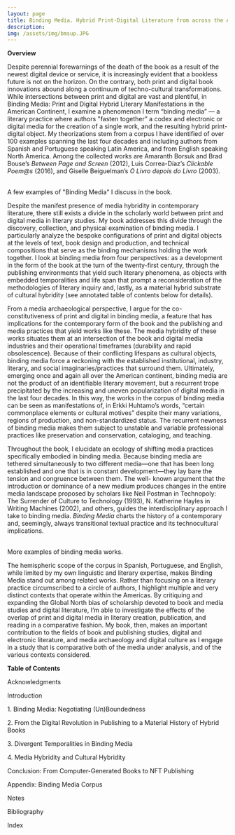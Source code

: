 ```yaml
---
layout: page
title: Binding Media. Hybrid Print-Digital Literature from across the Americas
description: 
img: /assets/img/bmsup.JPG
---
```

**Overview**

Despite perennial forewarnings of the death of the book as a result of the newest digital device or service, it is increasingly evident that a bookless future is not on the horizon. On the contrary, both print and digital book innovations abound along a continuum of techno-cultural transformations. While intersections between print and digital are vast and plentiful, in Binding Media: Print and Digital Hybrid Literary Manifestations in the American Continent, I examine a phenomenon I term “binding media” — a literary practice where authors "fasten together” a codex and electronic or digital media for the creation of a single work, and the resulting hybrid print-digital object. My theorizations stem from a corpus I have identified of over 100 examples spanning the last four decades and including authors from Spanish and Portuguese speaking Latin America, and from English speaking North America. Among the collected works are Amaranth Borsuk and Brad Bouse’s _Between Page and Screen_ (2012), Luis Correa-Díaz’s _Clickable Poem@s_ (2016), and Giselle Beiguelman’s _O Livro depois do Livro_ (2003).

<div class="img_row">
    <img class="col one left" src="{{ site.baseurl }}/assets/img/pinsky1.JPG" alt="" title="Pinsky's Mindwheel"/>
    <img class="col one left" src="{{ site.baseurl }}/assets/img/decampos.JPG" alt="" title="Nao Poesia"/>
    <img class="col one left" src="{{ site.baseurl }}/assets/img/bravo1.JPG" alt="" title="Árbol veloZ"/>
</div>
<div class="col three caption">
    A few examples of "Binding Media" I discuss in the book.
</div>

Despite the manifest presence of media hybridity in contemporary literature, there still exists a divide in the scholarly world between print and digital media in literary studies. My book addresses this divide through the discovery, collection, and physical examination of binding media. I particularly analyze the bespoke configurations of print and digital objects at the levels of text, book design and production, and technical compositions that serve as the binding mechanisms holding the work together. I look at binding media from four perspectives: as a development in the form of the book at the turn of the twenty-first century, through the publishing environments that yield such literary phenomena, as objects with embedded temporalities and life span that prompt a reconsideration of the methodologies of literary inquiry and, lastly, as a material hybrid substrate of cultural hybridity (see annotated table of contents below for details). 

From a media archaeological perspective, I argue for the co-constitutiveness of print and digital in binding media, a feature that has implications for the contemporary form of the book and the publishing and media practices that yield works like these. The media hybridity of these works situates them at an intersection of the book and digital media industries and their operational timeframes (durability and rapid obsolescence). Because of their conflicting lifespans as cultural objects, binding media force a reckoning with the established institutional, industry, literary, and social imaginaries/practices that surround them. Ultimately, emerging once and again all over the American continent, binding media are not the product of an identifiable literary movement, but a recurrent trope precipitated by the increasing and uneven popularization of digital media in the last four decades. In this way, the works in the corpus of binding media can be seen as manifestations of, in Erkki Huhtamo’s words, “certain commonplace elements or cultural motives” despite their many variations, regions of production, and non-standardized status. The recurrent newness of binding media makes them subject to unstable and variable professional practices like preservation and conservation, cataloging, and teaching.

Throughout the book, I elucidate an ecology of shifting media practices specifically embodied in binding media. Because binding media are tethered simultaneously to two different media—one that has been long established and one that is in constant development—they lay bare the tension and congruence between them. The well- known argument that the introduction or dominance of a new medium produces changes in the entire media landscape proposed by scholars like Neil Postman in Technopoly: The Surrender of Culture to Technology (1993), N. Katherine Hayles in Writing Machines (2002), and others, guides the interdisciplinary approach I take to binding media. _Binding Media_ charts the history of a contemporary and, seemingly, always transitional textual practice and its technocultural implications.

<div class="img_row">
    <img class="col one left" src="{{ site.baseurl }}/assets/img/counterpath2.JPG" alt="" title="Using Electricity examples"/>
    <img class="col one left" src="{{ site.baseurl }}/assets/img/bindingmedia1.JPG" alt="" title="other examples"/>
</div>
<div class="col three caption">
    More examples of binding media works.
</div>

The hemispheric scope of the corpus in Spanish, Portuguese, and English, while limited by my own linguistic and literary expertise, makes Binding Media stand out among related works. Rather than focusing on a literary practice circumscribed to a circle of authors, I highlight multiple and very distinct contexts that operate within the Americas. By critiquing and expanding the Global North bias of scholarship devoted to book and media studies and digital literature, I’m able to investigate the effects of the overlap of print and digital media in literary creation, publication, and reading in a comparative fashion. My book, then, makes an important contribution to the fields of book and publishing studies, digital and electronic literature, and media archaeology and digital culture as I engage in a study that is comparative both of the media under analysis, and of the various contexts considered.

**Table of Contents**

<p>Acknowledgments<br/>
<p>Introduction<br/>
<p>1. Binding Media: Negotiating (Un)Boundedness<br/>
<p>2. From the Digital Revolution in Publishing to a Material History of Hybrid Books<br/>
<p>3. Divergent Temporalities in Binding Media<br/>
<p>4. Media Hybridity and Cultural Hybridity<br/>
<p>Conclusion: From Computer-Generated Books to NFT Publishing<br/>
<p>Appendix: Binding Media Corpus<br/>
<p>Notes<br/>
<p>Bibliography<br/>
<p>Index</p>

<br/><br/>
